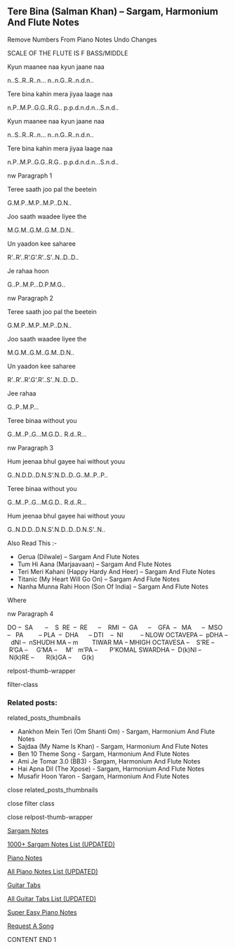 
## Tere Bina (Salman Khan) – Sargam, Harmonium And Flute Notes

Remove Numbers From Piano Notes
Undo Changes



SCALE OF THE FLUTE IS F BASS/MIDDLE



Kyun maanee naa kyun jaane naa



n..S..R..R..n… n..n.G..R..n.d.n..



Tere bina kahin mera jiyaa laage naa



n.P..M.P..G.G..R.G.. p.p.d.n.d.n…S.n.d..



Kyun maanee naa kyun jaane naa



n..S..R..R..n… n..n.G..R..n.d.n..



Tere bina kahin mera jiyaa laage naa



n.P..M.P..G.G..R.G.. p.p.d.n.d.n…S.n.d..

nw Paragraph 1



Teree saath joo pal the beetein



G.M.P..M.P..M.P..D.N..



Joo saath waadee liyee the



M.G.M..G.M..G.M..D.N..



Un yaadon kee saharee



R’..R’..R’.G’.R’..S’..N..D..D..



Je rahaa hoon



G..P..M.P…D.P.M.G..



nw Paragraph 2

Teree saath joo pal the beetein



G.M.P..M.P..M.P..D.N..



Joo saath waadee liyee the



M.G.M..G.M..G.M..D.N..



Un yaadon kee saharee



R’..R’..R’.G’.R’..S’..N..D..D..



Jee rahaa



G..P..M.P…



Teree binaa without you



G..M..P..G…M.G.D.. R.d..R…

nw Paragraph 3



Hum jeenaa bhul gayee hai without youu



G..N.D.D..D.N.S’.N.D..D..G..M..P..P..



Teree binaa without you



G..M..P..G…M.G.D.. R.d..R…



Hum jeenaa bhul gayee hai without youu



G..N.D.D..D.N.S’.N.D..D..D.N.S’..N..



Also Read This :-



* Gerua (Dilwale) – Sargam And Flute Notes
* Tum Hi Aana (Marjaavaan) – Sargam And Flute Notes
* Teri Meri Kahani (Happy Hardy And Heer) – Sargam And Flute Notes
* Titanic (My Heart Will Go On) – Sargam And Flute Notes
* Nanha Munna Rahi Hoon (Son Of India) – Sargam And Flute Notes



Where

nw Paragraph 4



DO –  SA       –    S  RE  –  RE      –    RMI  –  GA      –    GFA  –   MA      –  MSO  –   PA         – PLA  –  DHA      – DTI    –  NI          – NLOW OCTAVEPA –  pDHA –  dNI –  nSHUDH MA – m        TIWAR MA – MHIGH OCTAVESA –    S’RE –     R’GA –     G’MA –     M’   m’PA –       P’KOMAL SWARDHA –  D(k)NI –       N(k)RE –       R(k)GA –      G(k)

relpost-thumb-wrapper

filter-class

### Related posts:

related_posts_thumbnails

* Aankhon Mein Teri (Om Shanti Om) - Sargam, Harmonium And Flute Notes
* Sajdaa (My Name Is Khan) - Sargam, Harmonium And Flute Notes
* Ben 10 Theme Song - Sargam, Harmonium And Flute Notes
* Ami Je Tomar 3.0 (BB3) - Sargam, Harmonium And Flute Notes
* Hai Apna Dil (The Xpose) - Sargam, Harmonium And Flute Notes
* Musafir Hoon Yaron - Sargam, Harmonium And Flute Notes

close related_posts_thumbnails

close filter class

close relpost-thumb-wrapper

[Sargam Notes](https://www.notationsworld.com/sargam-notes.html)

[1000+ Sargam Notes List (UPDATED)](https://www.notationsworld.com/all-songs-list-sargam-notes.html)

[Piano Notes](https://www.notationsworld.com/piano-notes.html)

[All Piano Notes List (UPDATED)](https://www.notationsworld.com/all-songs-list-piano-notes.html)

[Guitar Tabs](https://www.notationsworld.com/guitar-tabs.html)

[All Guitar Tabs List (UPDATED)](https://www.notationsworld.com/all-songs-list-guitar-tabs.html)

[Super Easy Piano Notes](https://studywall.in/)

[Request A Song](https://www.notationsworld.com/request-a-song.html)

CONTENT END 1

